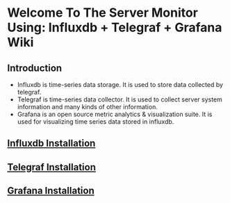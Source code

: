 # Welcome To The Server Monitor Using: Influxdb + Telegraf + Grafana Wiki
## Introduction
* Influxdb is time-series data storage. It is used to store data collected by telegraf.
* Telegraf is time-series data collector. It is used to collect server system information and many kinds of other information. 
* Grafana is an open source metric analytics & visualization suite. It is used for visualizing time series data stored in influxdb.

## [Influxdb Installation](https://github.com/wangzz719/influxdb_telegraf_grafana/wiki/Influxdb)
## [Telegraf Installation](https://github.com/wangzz719/influxdb_telegraf_grafana/wiki/Telegraf)
## [Grafana Installation](https://github.com/wangzz719/influxdb_telegraf_grafana/wiki/Grafana)